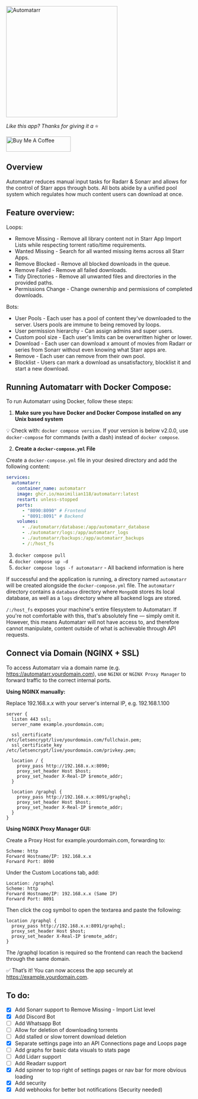 <img alt="Automatarr" src="https://automatarr.s3.eu-west-2.amazonaws.com/automatarr_logo.webp" width=300/>

_Like this app? Thanks for giving it a_ ⭐️

<a href="https://coff.ee/maximilian118" target="_blank"><img src="https://cdn.buymeacoffee.com/buttons/default-orange.png" alt="Buy Me A Coffee" height="41" width="174"></a>

## Overview

Automatarr reduces manual input tasks for Radarr & Sonarr and allows for the control of Starr apps through bots.
All bots abide by a unified pool system which regulates how much content users can download at once.

## Feature overview:

Loops:

- Remove Missing - Remove all library content not in Starr App Import Lists while respecting torrent ratio/time requirements.
- Wanted Missing - Search for all wanted missing items across all Starr Apps.
- Remove Blocked - Remove all blocked downloads in the queue.
- Remove Failed - Remove all failed downloads.
- Tidy Directories - Remove all unwanted files and directories in the provided paths.
- Permissions Change - Change ownership and permissions of completed downloads.

Bots:

- User Pools - Each user has a pool of content they've downloaded to the server. Users pools are immune to being removed by loops.
- User permission hierarchy - Can assign admins and super users.
- Custom pool size - Each user's limits can be overwritten higher or lower.
- Download - Each user can download x amount of movies from Radarr or series from Sonarr without even knowing what Starr apps are.
- Remove - Each user can remove from their own pool.
- Blocklist - Users can mark a download as unsatisfactory, blocklist it and start a new download.

## Running Automatarr with Docker Compose:

To run Automatarr using Docker, follow these steps:

1. **Make sure you have Docker and Docker Compose installed on any Unix based system**

💡 Check with: `docker compose version`.
If your version is below v2.0.0, use `docker-compose` for commands (with a dash) instead of `docker compose`.

2. **Create a `docker-compose.yml` File**

Create a `docker-compose.yml` file in your desired directory and add the following content:

```yaml
services:
  automatarr:
    container_name: automatarr
    image: ghcr.io/maximilian118/automatarr:latest
    restart: unless-stopped
    ports:
      - "8090:8090" # Frontend
      - "8091:8091" # Backend
    volumes:
      - ./automatarr/database:/app/automatarr_database
      - ./automatarr/logs:/app/automatarr_logs
      - ./automatarr/backups:/app/automatarr_backups
      - /:/host_fs
```

3. `docker compose pull`
4. `docker compose up -d`
5. `docker compose logs -f automatarr` - All backend information is here

If successful and the application is running, a directory named `automatarr` will be created alongside the `docker-compose.yml` file. The `automatarr` directory contains a `database` directory where `MongoDB` stores its local database, as well as a `logs` directory where all backend logs are stored.

`/:/host_fs` exposes your machine's entire filesystem to Automatarr. If you're not comfortable with this, that's absolutely fine — simply omit it. However, this means Automatarr will not have access to, and therefore cannot manipulate, content outside of what is achievable through API requests.

## Connect via Domain (NGINX + SSL)

To access Automatarr via a domain name (e.g. https://automatarr.yourdomain.com), use `NGINX` or `NGINX Proxy Manager` to forward traffic to the correct internal ports.

**Using NGINX manually:**

Replace 192.168.x.x with your server's internal IP, e.g. 192.168.1.100

```nginx
server {
  listen 443 ssl;
  server_name example.yourdomain.com;

  ssl_certificate     /etc/letsencrypt/live/yourdomain.com/fullchain.pem;
  ssl_certificate_key /etc/letsencrypt/live/yourdomain.com/privkey.pem;

  location / {
    proxy_pass http://192.168.x.x:8090;
    proxy_set_header Host $host;
    proxy_set_header X-Real-IP $remote_addr;
  }

  location /graphql {
    proxy_pass http://192.168.x.x:8091/graphql;
    proxy_set_header Host $host;
    proxy_set_header X-Real-IP $remote_addr;
  }
}
```

**Using NGINX Proxy Manager GUI:**

Create a Proxy Host for example.yourdomain.com, forwarding to:

```nginx
Scheme: http
Forward Hostname/IP: 192.168.x.x
Forward Port: 8090
```

Under the Custom Locations tab, add:

```nginx
Location: /graphql
Scheme: http
Forward Hostname/IP: 192.168.x.x (Same IP)
Forward Port: 8091
```

Then click the cog symbol to open the textarea and paste the following:

```nginx
location /graphql {
  proxy_pass http://192.168.x.x:8091/graphql;
  proxy_set_header Host $host;
  proxy_set_header X-Real-IP $remote_addr;
}
```

The /graphql location is required so the frontend can reach the backend through the same domain.

✅ That’s it! You can now access the app securely at https://example.yourdomain.com.

## To do:

- [x] Add Sonarr support to Remove Missing - Import List level
- [x] Add Discord Bot
- [ ] Add Whatsapp Bot
- [ ] Allow for deletion of downloading torrents
- [ ] Add stalled or slow torrent download deletion
- [x] Separate settings page into an API Connections page and Loops page
- [ ] Add graphs for basic data visuals to stats page
- [ ] Add Lidarr support
- [ ] Add Readarr support
- [x] Add spinner to top right of settings pages or nav bar for more obvious loading
- [x] Add security
- [x] Add webhooks for better bot notifications (Security needed)
